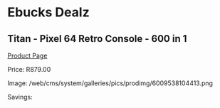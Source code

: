 
# Ebucks Dealz
## Titan - Pixel 64 Retro Console - 600 in 1
[Product Page](https://www.ebucks.com/web/shop/productSelected.do?prodId=1232344578&catId=365757697)

Price: R879.00

Image: /web/cms/system/galleries/pics/prodimg/6009538104413.png

Savings: 


	